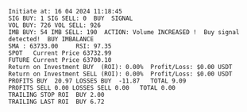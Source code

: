     Initiate at: 16 04 2024 11:18:45
    SIG BUY: 1 SIG SELL: 0  BUY  SIGNAL
    VOL BUY: 726 VOL SELL: 926
    IMB BUY: 54 IMB SELL: 190  ACTION: Volume INCREASED !  Buy signal detected!  BUY IMBALANCE
    SMA : 63733.00     RSI: 97.35
    SPOT   Current Price 63732.99
    FUTURE Current Price 63700.10
    Return on Investment BUY  (ROI): 0.00%  Profit/Loss: $0.00 USDT
    Return on Investment SELL (ROI): 0.00%  Profit/Loss: $0.00 USDT
    PROFITS BUY  20.97 LOSSES BUY  -11.87   TOTAL 9.09
    PROFITS SELL 0.00 LOSSES SELL 0.00   TOTAL 0.00
    TRAILING STOP ROI  BUY 2.00
    TRAILING LAST ROI  BUY 6.72
